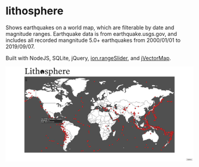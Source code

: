 # lithosphere

Shows earthquakes on a world map, which are filterable by date and magnitude ranges. Earthquake data is from earthquake.usgs.gov, and includes all recorded mangnitude 5.0+ earthquakes from 2000/01/01 to 2019/09/07.

Built with NodeJS, SQLite, jQuery, [ion.rangeSlider](https://github.com/IonDen/ion.rangeSlider), and [jVectorMap](http://jvectormap.com/).

![Preview](preview.png)